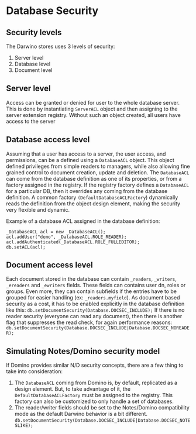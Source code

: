 # Database Security

## Security levels
The Darwino stores uses 3 levels of security:
1. Server level
2. Database level
3. Document level

## Server level
Access can be granted or denied for user to the whole database server. This is done by instantiating `ServerACL` object and then assigning to the server extension registry.
Without such an object created, all users have access to the server

## Database access level
Assuming that a user has access to a server, the user access, and permissions, can be a defined using a `DatabaseACL` object. This object defined privileges from simple readers to managers, while also allowing fine grained control to document creation, update and deletion.
The `DatabaseACL` can come from the database definition as one of its properties, or from a factory assigned in the registry. If the registry factory defines a `DatabaseACL` for a particular DB, then it overrides any coming from the database definition.
A common factory `(DefaultDatabaseACLFactory`) dynamically reads the definition from the object design element, making the security very flexible and dynamic.

Example of a database ACL assigned in the database definition:

    _DatabaseACL acl = new _DatabaseACL();
    acl.addUser("demo", _DatabaseACL.ROLE_READER);
    acl.addAuthenticated(_DatabaseACL.ROLE_FULLEDITOR);
    db.setACL(acl);

## Document access level
Each document stored in the database can contain `_readers`, `_writers`, `_ereaders` and `_ewriters` fields. These fields can contains user dn, roles or groups. Even more, they can contain subfields if the entries have to be grouped for easier handling (ex: `_readers.myfield`).
As document based security as a cost, it has to be enabled explicitly in the database definition like this:
`db.setDocumentSecurity(Database.DOCSEC_INCLUDE);`
If there is no reader security (everyone can read any document), then there is another flag that suppresses the read check, for again performance reasons:
`db.setDocumentSecurity(Database.DOCSEC_INCLUDE|Database.DOCSEC_NOREADER);`

## Simulating Notes/Domino security model
If Domino provides similar N/D security concepts, there are a few thing to take into consideration:
1. The `DatabaseACL` coming from Domino is, by default, replicated as a design element. But, to take advantage of it, the `DefaultDatabaseACLFactory` must be assigned to the registry. This factory can also be customized to only handle a set of databases.
2. The reader/writer fields should be set to the Notes/Domino compatibility mode as the default Darwino behavior is a bit different.
`db.setDocumentSecurity(Database.DOCSEC_INCLUDE|Database.DOCSEC_NOTESLIKE);`


